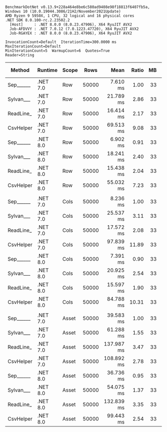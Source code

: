 ```

BenchmarkDotNet v0.13.9+228a464e8be6c580ad9408e98f18813f6407fb5a, Windows 10 (10.0.19044.3086/21H2/November2021Update)
AMD Ryzen 9 5950X, 1 CPU, 32 logical and 16 physical cores
.NET SDK 8.0.100-rc.2.23502.2
  [Host]     : .NET 8.0.0 (8.0.23.47906), X64 RyuJIT AVX2
  Job-AFDVVY : .NET 7.0.12 (7.0.1223.47720), X64 RyuJIT AVX2
  Job-RGAYEX : .NET 8.0.0 (8.0.23.47906), X64 RyuJIT AVX2

InvocationCount=Default  IterationTime=300.0000 ms  MaxIterationCount=Default  
MinIterationCount=5  WarmupCount=6  Quotes=True  
Reader=String  

```
| Method    | Runtime  | Scope | Rows  | Mean       | Ratio | MB | MB/s   | ns/row | Allocated    | Alloc Ratio |
|---------- |--------- |------ |------ |-----------:|------:|---:|-------:|-------:|-------------:|------------:|
| Sep______ | .NET 7.0 | Row   | 50000 |   7.610 ms |  1.00 | 33 | 4386.3 |  152.2 |      1.16 KB |        1.00 |
| Sylvan___ | .NET 7.0 | Row   | 50000 |  21.789 ms |  2.86 | 33 | 1531.8 |  435.8 |      7.33 KB |        6.32 |
| ReadLine_ | .NET 7.0 | Row   | 50000 |  16.414 ms |  2.17 | 33 | 2033.5 |  328.3 | 108778.76 KB |   93,762.16 |
| CsvHelper | .NET 7.0 | Row   | 50000 |  69.513 ms |  9.08 | 33 |  480.2 | 1390.3 |     20.65 KB |       17.80 |
| Sep______ | .NET 8.0 | Row   | 50000 |   6.902 ms |  0.91 | 33 | 4835.9 |  138.0 |      1.16 KB |        1.00 |
| Sylvan___ | .NET 8.0 | Row   | 50000 |  18.241 ms |  2.40 | 33 | 1829.8 |  364.8 |       7.2 KB |        6.21 |
| ReadLine_ | .NET 8.0 | Row   | 50000 |  15.438 ms |  2.04 | 33 | 2162.0 |  308.8 | 108778.75 KB |   93,762.16 |
| CsvHelper | .NET 8.0 | Row   | 50000 |  55.032 ms |  7.23 | 33 |  606.5 | 1100.6 |      20.6 KB |       17.75 |
|           |          |       |       |            |       |    |        |        |              |             |
| Sep______ | .NET 7.0 | Cols  | 50000 |   8.236 ms |  1.00 | 33 | 4052.7 |  164.7 |      1.16 KB |        1.00 |
| Sylvan___ | .NET 7.0 | Cols  | 50000 |  25.537 ms |  3.11 | 33 | 1307.0 |  510.7 |      7.33 KB |        6.33 |
| ReadLine_ | .NET 7.0 | Cols  | 50000 |  17.572 ms |  2.08 | 33 | 1899.5 |  351.4 | 108778.76 KB |   93,920.28 |
| CsvHelper | .NET 7.0 | Cols  | 50000 |  97.839 ms | 11.89 | 33 |  341.1 | 1956.8 |    446.31 KB |      385.35 |
| Sep______ | .NET 8.0 | Cols  | 50000 |   7.391 ms |  0.90 | 33 | 4516.1 |  147.8 |      1.16 KB |        1.00 |
| Sylvan___ | .NET 8.0 | Cols  | 50000 |  20.925 ms |  2.54 | 33 | 1595.1 |  418.5 |      7.21 KB |        6.22 |
| ReadLine_ | .NET 8.0 | Cols  | 50000 |  15.597 ms |  1.90 | 33 | 2140.0 |  311.9 | 108778.75 KB |   93,920.27 |
| CsvHelper | .NET 8.0 | Cols  | 50000 |  84.788 ms | 10.31 | 33 |  393.7 | 1695.8 |    446.35 KB |      385.38 |
|           |          |       |       |            |       |    |        |        |              |             |
| Sep______ | .NET 7.0 | Asset | 50000 |  39.583 ms |  1.00 | 33 |  843.2 |  791.7 |  13808.04 KB |        1.00 |
| Sylvan___ | .NET 7.0 | Asset | 50000 |  61.288 ms |  1.55 | 33 |  544.6 | 1225.8 |  14024.99 KB |        1.02 |
| ReadLine_ | .NET 7.0 | Asset | 50000 | 137.987 ms |  3.47 | 33 |  241.9 | 2759.7 | 122304.23 KB |        8.86 |
| CsvHelper | .NET 7.0 | Asset | 50000 | 108.892 ms |  2.78 | 33 |  306.5 | 2177.8 |  13973.81 KB |        1.01 |
| Sep______ | .NET 8.0 | Asset | 50000 |  36.736 ms |  0.95 | 33 |  908.6 |  734.7 |  13808.03 KB |        1.00 |
| Sylvan___ | .NET 8.0 | Asset | 50000 |  54.075 ms |  1.37 | 33 |  617.2 | 1081.5 |  14026.13 KB |        1.02 |
| ReadLine_ | .NET 8.0 | Asset | 50000 | 132.839 ms |  3.35 | 33 |  251.3 | 2656.8 | 122303.78 KB |        8.86 |
| CsvHelper | .NET 8.0 | Asset | 50000 |  99.443 ms |  2.54 | 33 |  335.6 | 1988.9 |  13972.48 KB |        1.01 |
